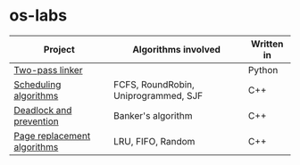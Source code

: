 # os-labs

| Project | Algorithms involved | Written in |
| --- | --- | --- |
|[Two-pass linker](https://github.com/vic-lee/os-two-pass-linker)| |Python|
|[Scheduling algorithms](https://github.com/vic-lee/os-scheduler)|FCFS, RoundRobin, Uniprogrammed, SJF|C++|
|[Deadlock and prevention](https://github.com/vic-lee/os-banker-algo)|Banker's algorithm|C++|
|[Page replacement algorithms](https://github.com/vic-lee/os-page-replacement-algo)| LRU, FIFO, Random|C++|

